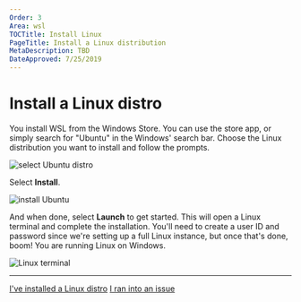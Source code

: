 ```yaml
---
Order: 3
Area: wsl
TOCTitle: Install Linux
PageTitle: Install a Linux distribution
MetaDescription: TBD
DateApproved: 7/25/2019
---
```

# Install a Linux distro

You install WSL from the Windows Store. You can use the store app, or simply search for "Ubuntu" in the Windows' search bar. Choose the Linux distribution you want to install and follow the prompts.

![select Ubuntu distro](images/wsl/select-distro.png)

Select **Install**.

![install Ubuntu](images/wsl/install-ubuntu.png)

And when done, select **Launch** to get started. This will open a Linux terminal and complete the installation.  You'll need to create a user ID and password since we're setting up a full Linux instance, but once that's done, boom! You are running Linux on Windows.

![Linux terminal](images/wsl/linux-terminal.png)

---

<a class="tutorial-next-btn" href="/remote-tutorials/wsl/install-python">I've installed a Linux distro</a> <a class="tutorial-feedback-btn" onclick="reportIssue('remote-tutorials-wsl', 'install-linux')" href="javascript:void(0)">I ran into an issue</a>
